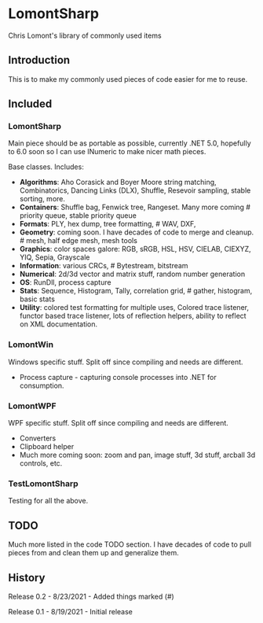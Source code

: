 # LomontSharp

Chris Lomont's library of commonly used items

## Introduction

This is to make my commonly used pieces of code easier for me to reuse.

## Included



### LomontSharp

Main piece should be as portable as possible, currently .NET 5.0, hopefully to 6.0 soon so I can use INumeric to make nicer math pieces.

Base classes. Includes:

- **Algorithms**: Aho Corasick and Boyer Moore string matching, Combinatorics, Dancing Links (DLX), Shuffle, Resevoir sampling, stable sorting, more.
- **Containers**: Shuffle bag, Fenwick tree, Rangeset. Many more coming # priority queue, stable priority queue
- **Formats**: PLY, hex dump, tree formatting, # WAV, DXF, 
- **Geometry**: coming soon. I have decades of code to merge and cleanup. # mesh, half edge mesh, mesh tools
- **Graphics**: color spaces galore: RGB, sRGB, HSL, HSV, CIELAB, CIEXYZ, YIQ, Sepia, Grayscale
- **Information**: various CRCs, # Bytestream, bitstream
- **Numerical**: 2d/3d vector and matrix stuff, random number generation
- **OS**: RunDll, process capture
- **Stats**: Sequence, Histogram, Tally, correlation grid, # gather, histogram, basic stats
- **Utility**: colored test formatting for multiple uses, Colored trace listener, functor based trace listener, lots of reflection helpers, ability to reflect on XML documentation.

### LomontWin

Windows specific stuff. Split off since compiling and needs are different.

* Process capture - capturing console processes into .NET for consumption.

### LomontWPF

WPF specific stuff. Split off since compiling and needs are different.

* Converters
* Clipboard helper
* Much more coming soon: zoom and pan, image stuff, 3d stuff, arcball 3d controls, etc.

### TestLomontSharp

Testing for all the above.



## TODO

Much more listed in the code TODO section. I have decades of code to pull pieces from and clean them up and generalize them.



## History

Release 0.2 - 8/23/2021 - Added things marked (#)

Release 0.1 - 8/19/2021 - Initial release